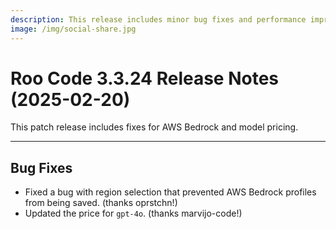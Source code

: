 ```yaml
---
description: This release includes minor bug fixes and performance improvements.
image: /img/social-share.jpg
---
```


# Roo Code 3.3.24 Release Notes (2025-02-20)

This patch release includes fixes for AWS Bedrock and model pricing.

---

## Bug Fixes

- Fixed a bug with region selection that prevented AWS Bedrock profiles from being saved. (thanks oprstchn!)
- Updated the price for `gpt-4o`. (thanks marvijo-code!)
